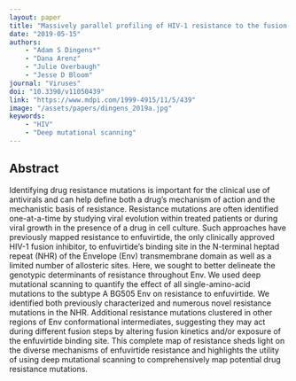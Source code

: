 ```yaml
---
layout: paper
title: "Massively parallel profiling of HIV-1 resistance to the fusion inhibitor enfuvirtide"
date: "2019-05-15"
authors: 
    - "Adam S Dingens*"
    - "Dana Arenz"
    - "Julie Overbaugh"
    - "Jesse D Bloom"
journal: "Viruses"
doi: "10.3390/v11050439"
link: "https://www.mdpi.com/1999-4915/11/5/439"
image: "/assets/papers/dingens_2019a.jpg"
keywords:
    - "HIV"
    - "Deep mutational scanning"
---
```


## Abstract

Identifying drug resistance mutations is important for the clinical use of antivirals and can help define both a drug’s mechanism of action and the mechanistic basis of resistance. Resistance mutations are often identified one-at-a-time by studying viral evolution within treated patients or during viral growth in the presence of a drug in cell culture. Such approaches have previously mapped resistance to enfuvirtide, the only clinically approved HIV-1 fusion inhibitor, to enfuvirtide’s binding site in the N-terminal heptad repeat (NHR) of the Envelope (Env) transmembrane domain as well as a limited number of allosteric sites. Here, we sought to better delineate the genotypic determinants of resistance throughout Env. We used deep mutational scanning to quantify the effect of all single-amino-acid mutations to the subtype A BG505 Env on resistance to enfuvirtide. We identified both previously characterized and numerous novel resistance mutations in the NHR. Additional resistance mutations clustered in other regions of Env conformational intermediates, suggesting they may act during different fusion steps by altering fusion kinetics and/or exposure of the enfuvirtide binding site. This complete map of resistance sheds light on the diverse mechanisms of enfuvirtide resistance and highlights the utility of using deep mutational scanning to comprehensively map potential drug resistance mutations.
